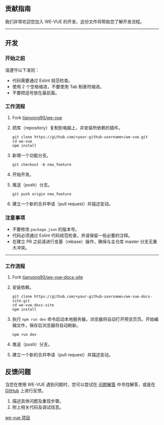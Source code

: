 贡献指南
---

我们非常欢迎您加入 WE-VUE 的开发，这份文件将帮助您了解开发流程。

---

## 开发

### 开始之前

请遵守以下准则：

- 代码需要通过 Eslint 规范检查。
- 使用 2 个空格缩进，不要使用 Tab 制表符缩进。
- 不要把逗号放在最前面。

### 工作流程

1. Fork [tianyong90/we-vue](https://github.com/tianyong90/we-vue)
2. 把库（repository）复制到电脑上，并安装所依赖的插件。

    ```shell
    git clone https://github.com/<your-github-username>/we-vue.git
    cd we-vue
    npm install
    ```

3. 新增一个功能分支。

    ```shell
    git checkout -b new_feature
    ```

4. 开始开发。
5. 推送（push）分支。

    ```shell
    git push origin new_feature
    ```

6. 建立一个新的合并申请（pull request）并描述变动。

### 注意事项

- 不要修改 `package.json` 的版本号。
- 代码必须通过 Eslint 代码规范检查，并请保留一些必要的注释。
- 在建立 PR 之前请进行变基（rebase）操作，确保与主仓库 master 分支无重大冲突。

---

### 工作流程

1. Fork [tianyong90/we-vue-docs-site](https://github.com/tianyong90/we-vue-docs-site)

2. 安装依赖。

    ```shell
    git clone https://github.com/<your-github-username>/we-vue-docs-site.git
    cd we-vue-docs-site
    npm install
    ```

3. 执行 `npm run dev` 命令启动本地服务器，浏览器将自动打开预览页页。开始编辑文件，保存后浏览器将自动刷新。

    ```shell
    npm run dev
    ```

4. 推送（push）分支。
5. 建立一个新的合并申请（pull request）并描述变动。

## 反馈问题

当您在使用 WE-VUE 遇到问题时，您可以尝试在 [问题解答](http://wevue.org/doc/troubleshooting) 中寻找解答，或是在 [GitHub](https://github.com/tianyong90/we-vue/issues) 上进行反馈。

1. 描述具体问题及重现步骤。
3. 附上相关代码及调试信息。

[we-vue 项目](https://github.com/tianyong90/we-vue)
